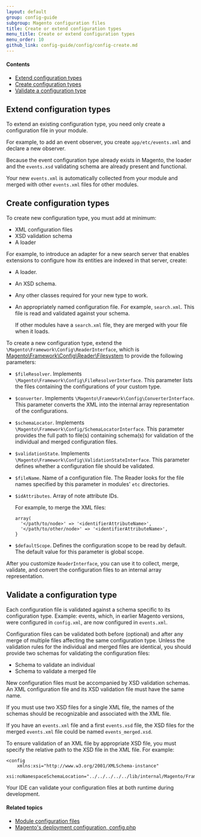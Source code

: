 ```yaml
---
layout: default
group: config-guide
subgroup: Magento configuration files
title: Create or extend configuration types
menu_title: Create or extend configuration types
menu_order: 10
github_link: config-guide/config/config-create.md
---
```



#### Contents

* <a href="#config-files-extend-create">Extend configuration types</a>
* <a href="#config-files-extend-create-create">Create configuration types</a>
* <a href="#config-files-validate">Validate a configuration type</a>

<h2 id="config-files-extend-create">Extend configuration types</h2>
To extend an existing configuration type, you need only create a configuration file in your module.

For example, to add an event observer, you create `app/etc/events.xml` and declare a new observer.

Because the event configuration type already exists in Magento, the loader and the `events.xsd` validating schema are already present and functional.
   
Your new `events.xml` is automatically collected from your module and merged with other `events.xml` files for other modules.

<h2 id="config-files-extend-create-create">Create configuration types</h2>
To create new configuration type, you must add at minimum:

*  XML configuration files
*  XSD validation schema 
*  A loader

For example, to introduce an adapter for a new search server that enables extensions to configure how its entities are indexed in that server, create:

*  A loader.
*  An XSD schema.
*  Any other classes required for your new type to work.
*  An appropriately named configuration file. For example, `search.xml`. This file is read and validated against your schema.

   If other modules have a `search.xml` file, they are merged with your file when it loads.

To create a new configuration type, extend the `\Magento\Framework\Config\ReaderInterface`, which is <a href="{{ site.mage2000url }}lib/internal/Magento/Framework/Config/Reader/Filesystem.php" target="_blank">Magento\Framework\Config\Reader\Filesystem</a> to provide the following parameters:

*  `$fileResolver`. Implements `\Magento\Framework\Config\FileResolverInterface`. This parameter lists the files containing the configurations of your custom type.
*  `$converter`. Implements `\Magento\Framework\Config\ConverterInterface`. This parameter converts the XML into the internal array representation of the configurations.
*  `$schemaLocator`. Implements `\Magento\Framework\Config/SchemaLocatorInterface`. This parameter provides the full path to file(s) containing schema(s) for validation of the individual and merged configuration files.</p>
*  `$validationState`. Implements `\Magento\Framework\Config\ValidationStateInterface`. This parameter defines whether a configuration file should be validated. 
*  `$fileName`. Name of a configuration file. The Reader looks for the file names specified by this parameter in modules' `etc` directories.
*  `$idAttributes`. Array of note attribute IDs.

    For example, to merge the XML files:

       array(
         '</path/to/node>' => '<identifierAttributeName>',
         '</path/to/other/node>' => '<identifierAttributeName>',
       }

* `$defaultScope`. Defines the configuration scope to be read by default. The default value for this parameter is global scope.
 
 After you customize `ReaderInterface`, you can use it to collect, merge, validate, and convert the configuration files to an internal array representation.

<h2 id="config-files-validate">Validate a configuration type</h2>

Each configuration file is validated against a schema specific to its configuration type. Example: events, which, in earlier Magento versions, were configured in `config.xml`, are now configured in `events.xml`.

Configuration files can be validated both before (optional) and after any merge of multiple files affecting the same configuration type. Unless the validation rules for the individual and merged files are identical, you should provide two schemas for validating the configuration files:

* Schema to validate an individual
* Schema to validate a merged file

New configuration files must be accompanied by XSD validation schemas. An XML configuration file and its XSD validation file must have the same name.

If you must use two XSD files for a single XML file, the names of the schemas should be recognizable and associated with the XML file.

If you have an `events.xml` file and a first `events.xsd` file, the XSD files for the merged `events.xml` file could be named `events_merged.xsd`.

To ensure validation of an XML file by appropriate XSD file, you must specify the relative path to the XSD file in the XML file. For example:

	<config
		xmlns:xsi="http://www.w3.org/2001/XMLSchema-instance"
		xsi:noNamespaceSchemaLocation="../../../../../lib/internal/Magento/Framework/ObjectManager/etc/config.xsd">

Your IDE can validate your configuration files at both runtime during development.

#### Related topics

*  <a href="{{ site.gdeurl }}config-guide/config/config-php.html">Module configuration files</a>
*  <a href="{{ site.gdeurl }}config-guide/config/config-php.html">Magento's deployment configuration, config.php</a>